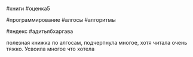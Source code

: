 #книги 
#оценка5 

#программирование 
#алгосы 
#алгоритмы 

#яндекс 
#адитьябхаргава

полезная книжка по алгосам, подчерпнула многое, хотя читала очень тяжко.
Усвоила многое что хотела 